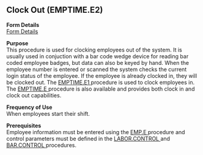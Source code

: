 ##  Clock Out (EMPTIME.E2)

<PageHeader />

**Form Details**  
[ Form Details ](EMPTIME-E2-1/README.md)   

**Purpose**  
This procedure is used for clocking employees out of the system. It is usually used in conjuction with a bar code wedge device for reading bar coded employee badges, but data can also be keyed by hand. When the employee number is entered or scanned the system checks the current login status of the employee. If the employee is already clocked in, they will be clocked out. The [ EMPTIME.E1 ](../../../../../../../../../../../../../../rover/AP-OVERVIEW/AP-ENTRY/AP-E/CHECKS-E/AP-CONTROL/GLCHART-E/GLCHART-E-1/GLCHART-R2/COST-CONTROL/WC-E/WC-E-1/EMPTIME-E1) procedure is used to clock employees in. The [ EMPTIME.E ](EMPTIME-E/README.md) procedure is also available and provides both clock in and clock out capabilities. 

**Frequency of Use**  
When employees start their shift.

**Prerequisites**  
Employee information must be entered using the [ EMP.E ](EMP-E/README.md) procedure and control parameters must be defined in the [ LABOR.CONTROL ](../../../../../../../../../../../../../../rover/AP-OVERVIEW/AP-ENTRY/AP-E/CHECKS-E/AP-CONTROL/GLCHART-E/GLCHART-E-1/GLCHART-R2/WO-CONTROL/WO-CONTROL-1/LABOR-CONTROL) and [ BAR.CONTROL ](BAR-CONTROL/README.md) procedures. 

<badge text= "Version 8.10.57" vertical="middle" />

<PageFooter />